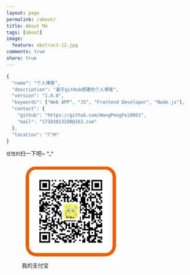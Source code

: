 ```yaml
---
layout: page
permalink: /about/
title: About Me
tags: [about]
image:
  feature: abstract-12.jpg
comments: true
share: true
---
```


```js
{
  "name": "个人博客",
  "description": "基于gitHub搭建的个人博客",
  "version": "1.0.0",
  "keywords": ["Web APP", "JS", "Frontend Developer", "Node.js"],
  "contact": {
    "github": "https://github.com/WangPengFei0801",
    "mail": "17183813280@163.com"
  },
  "location": "广州"
}
```



`任性的`扫一下吧~ ^_^

<figure>
  <a href="/images/alipay.png">
    <img src="/images/alipay.png" alt="home" />
  </a>
  <figcaption>我的支付宝</figcaption>
</figure>